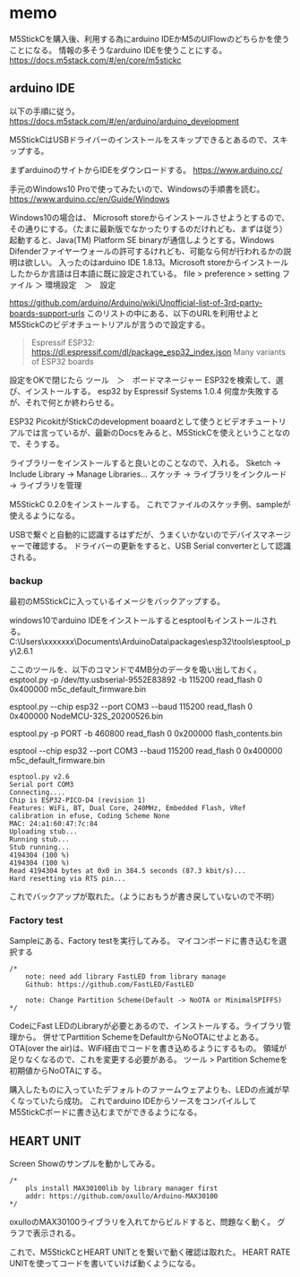 # memo

M5StickCを購入後、利用する為にarduino IDEかM5のUIFlowのどちらかを使うことになる。
情報の多そうなarduino IDEを使うことにする。
https://docs.m5stack.com/#/en/core/m5stickc

## arduino IDE

以下の手順に従う。
https://docs.m5stack.com/#/en/arduino/arduino_development

M5StickCはUSBドライバーのインストールをスキップできるとあるので、スキップする。

まずarduinoのサイトからIDEをダウンロードする。
https://www.arduino.cc/

手元のWindows10 Proで使ってみたいので、Windowsの手順書を読む。
https://www.arduino.cc/en/Guide/Windows

Windows10の場合は、
Microsoft storeからインストールさせようとするので、その通りにする。（たまに最新版でなかったりするのだけれども、まずは従う）
起動すると、Java(TM) Platform SE binaryが通信しようとする。Windows Difenderファイヤーウォールの許可するけれども、可能なら何が行われるかの説明は欲しい。
入ったのはarduino IDE 1.8.13。Microsoft storeからインストールしたからか言語は日本語に既に設定されている。
file > preference > setting
ファイル ＞ 環境設定　＞　設定

https://github.com/arduino/Arduino/wiki/Unofficial-list-of-3rd-party-boards-support-urls
このリストの中にある、以下のURLを利用せよとM5StickCのビデオチュートリアルが言うので設定する。
>Espressif ESP32: https://dl.espressif.com/dl/package_esp32_index.json
>Many variants of ESP32 boards

設定をOKで閉じたら
ツール　＞　ボードマネージャー
ESP32を検索して、選び、インストールする。
esp32 by Espressif Systems 1.0.4
何度か失敗するが、それで何とか終わらせる。

ESP32 PicokitがStickCのdevelopment boaardとして使うとビデオチュートリアルでは言っているが、最新のDocsをみると、M5StickCを使えということなので、そうする。

ライブラリーをインストールすると良いとのことなので、入れる。
Sketch -> Include Library -> Manage Libraries...
スケッチ -> ライブラリをインクルード -> ライブラリを管理

M5StickC 0.2.0をインストールする。
これでファイルのスケッチ例、sampleが使えるようになる。

USBで繋ぐと自動的に認識するはずだが、うまくいかないのでデバイスマネージャーで確認する。
ドライバーの更新をすると、USB Serial converterとして認識される。


### backup

最初のM5StickCに入っているイメージをバックアップする。

windows10でarduino IDEをインストールするとesptoolもインストールされる。
C:\Users\xxxxxxx\Documents\ArduinoData\packages\esp32\tools\esptool_py\2.6.1

ここのツールを、以下のコマンドで4MB分のデータを吸い出しておく。
esptool.py -p /dev/tty.usbserial-9552E83892 -b 115200 read_flash 0 0x400000 m5c_default_firmware.bin

esptool.py --chip esp32 --port COM3 --baud 115200 read_flash 0 0x400000 NodeMCU-32S_20200526.bin

esptool.py -p PORT -b 460800 read_flash 0 0x200000 flash_contents.bin

esptool --chip esp32 --port COM3 --baud 115200 read_flash 0 0x400000 m5c_default_firmware.bin
```
esptool.py v2.6
Serial port COM3
Connecting....
Chip is ESP32-PICO-D4 (revision 1)
Features: WiFi, BT, Dual Core, 240MHz, Embedded Flash, VRef calibration in efuse, Coding Scheme None
MAC: 24:a1:60:47:7c:84
Uploading stub...
Running stub...
Stub running...
4194304 (100 %)
4194304 (100 %)
Read 4194304 bytes at 0x0 in 384.5 seconds (87.3 kbit/s)...
Hard resetting via RTS pin...
```
これでバックアップが取れた。（ようにおもうが書き戻していないので不明）

### Factory test
Sampleにある、Factory testを実行してみる。
マイコンボードに書き込むを選択する
```
/*
    note: need add library FastLED from library manage
    Github: https://github.com/FastLED/FastLED

    note: Change Partition Scheme(Default -> NoOTA or MinimalSPIFFS)
*/
```
CodeにFast LEDのLibraryが必要とあるので、インストールする。ライブラリ管理から。
併せてParttition SchemeをDefaultからNoOTAにせよとある。OTA(over the air)は、WiFi経由でコードを書き込めるようにするもの。
領域が足りなくなるので、これを変更する必要がある。
ツール > Partition Schemeを初期値からNoOTAにする。

購入したものに入っていたデフォルトのファームウェアよりも、LEDの点滅が早くなっていたら成功。
これでarduino IDEからソースをコンパイルしてM5StickCボードに書き込むまでができるようになる。

## HEART UNIT
Screen Showのサンプルを動かしてみる。
```
/*
    pls install MAX30100lib by library manager first
    addr: https://github.com/oxullo/Arduino-MAX30100
*/
```
oxulloのMAX30100ライブラリを入れてからビルドすると、問題なく動く。
グラフで表示される。

これで、M5StickCとHEART UNITとを繋いで動く確認は取れた。
HEART RATE UNITを使ってコードを書いていけば動くようになる。

